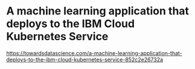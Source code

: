 # A machine learning application that deploys to the IBM Cloud Kubernetes Service

https://towardsdatascience.com/a-machine-learning-application-that-deploys-to-the-ibm-cloud-kubernetes-service-852c2e26732a
